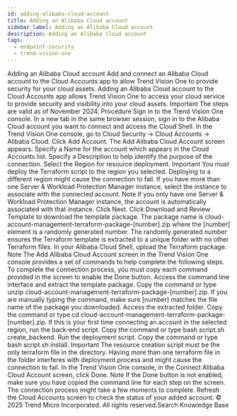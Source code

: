 ```yaml
---
id: adding-alibaba-cloud-account
title: Adding an Alibaba Cloud account
sidebar_label: Adding an Alibaba Cloud account
description: Adding an Alibaba Cloud account
tags:
  - endpoint-security
  - trend-vision-one
---
```


 Adding an Alibaba Cloud account Add and connect an Alibaba Cloud account to the Cloud Accounts app to allow Trend Vision One to provide security for your cloud assets. Adding an Alibaba Cloud account to the Cloud Accounts app allows Trend Vision One to access your cloud service to provide security and visibility into your cloud assets. Important The steps are valid as of November 2024. Procedure Sign in to the Trend Vision One console. In a new tab in the same browser session, sign in to the Alibaba Cloud account you want to connect and access the Cloud Shell. In the Trend Vision One console, go to Cloud Security → Cloud Accounts → Alibaba Cloud. Click Add Account. The Add Alibaba Cloud Account screen appears. Specify a Name for the account which appears in the Cloud Accounts list. Specify a Description to help identify the purpose of the connection. Select the Region for resource deployment. Important You must deploy the Terraform script to the region you selected. Deploying to a different region might cause the connection to fail. If you have more than one Server & Workload Protection Manager instance, select the instance to associate with the connected account. Note If you only have one Server & Workload Protection Manager instance, the account is automatically associated with that instance. Click Next. Click Download and Review Template to download the template package. The package name is cloud-account-management-terraform-package-[number].zip where the [number] element is a randomly generated number. The randomly generated number ensures the Terraform template is extracted to a unique folder with no other Terraform files. In your Alibaba Cloud Shell, upload the Terraform package. Note The Add Alibaba Cloud Account screen in the Trend Vision One console provides a set of commands to help complete the following steps. To complete the connection process, you must copy each command provided in the screen to enable the Done button. Access the command line interface and extract the template package. Copy the command or type unzip cloud-account-management-terraform-package-[number].zip. If you are manually typing the command, make sure [number] matches the file name of the package you downloaded. Access the extracted folder. Copy the command or type cd cloud-account-management-terraform-package-[number].zip. If this is your first time connecting an account in the selected region, run the back-end script. Copy the command or type bash script.sh create_backend. Run the deployment script. Copy the command or type bash script.sh install. Important The resource creation script must be the only terraform file in the directory. Having more than one terraform file in the folder interferes with deployment process and might cause the connection to fail. In the Trend Vision One console, in the Connect Alibaba Cloud Account screen, click Done. Note If the Done button is not enabled, make sure you have copied the command line for each step on the screen. The connection process might take a few moments to complete. Refresh the Cloud Accounts screen to check the status of your added account. © 2025 Trend Micro Incorporated. All rights reserved.Search Knowledge Base